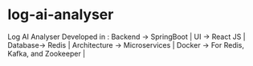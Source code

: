 # log-ai-analyser
Log AI  Analyser Developed in :
Backend -> SpringBoot | 
UI      -> React JS | 
Database-> Redis | 
Architecture -> Microservices | 
Docker -> For Redis, Kafka, and Zookeeper |
